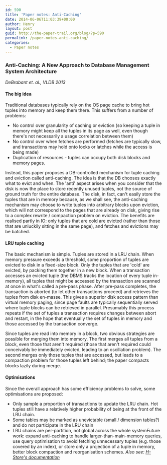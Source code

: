 ```yaml
---
id: 590
title: 'Paper notes: Anti-Caching'
date: 2014-06-06T11:03:39+00:00
author: Henry
layout: post
guid: http://the-paper-trail.org/blog/?p=590
permalink: /paper-notes-anti-caching/
categories:
  - Paper notes
---
```


### Anti-Caching: A New Approach to Database Management System Architecture

  _DeBrabant et. al., VLDB 2013_

#### The big idea

Traditional databases typically rely on the OS page cache to bring hot tuples into memory and keep them there. This suffers from a number of problems:

* No control over granularity of caching or eviction (so keeping a tuple in memory might keep all the tuples in its page as well, even though there's not necessarily a usage correlation between them)
* No control over when fetches are performed (fetches are typically slow, and transactions may hold onto locks or latches while the access is being made)
* Duplication of resources - tuples can occupy both disk blocks and memory pages.

<!--more-->

Instead, this paper proposes a DB-controlled mechanism for tuple caching and eviction called anti-caching. The idea is that the DB chooses exactly what to evict and when. The 'anti' aspect arises when you consider that the disk is now the place to store recently unused tuples, not the source of ground truth for the entire database. The disk, in fact, can't easily store the tuples that are in memory because, as we shall see, the anti-caching mechanism may choose to write tuples into arbitrary blocks upon eviction, which will not correspond to the pages that are already on disk, giving rise to a complex rewrite / compaction problem on eviction. The benefits are realised partly in IO: only tuples that are cold are evicted (rather than those that are unluckily sitting in the same page), and fetches and evictions may be batched.

#### LRU tuple caching

The basic mechanism is simple. Tuples are stored in a LRU chain. When memory pressure exceeds a threshold, some proportion of tuples are evicted to disk in a fixed-size block. Only the tuples that are 'cold' are evicted, by packing them together in a new block. When a transaction accesses an evicted tuple (the DBMS tracks the location of every tuple in-memory), all tuples that might be accessed by the transaction are scanned at once in what's called a pre-pass phase. After pre-pass completes, the transaction is aborted (to let other transactions proceed) and retrieves the tuples from disk en-masse. This gives a superior disk access pattern than virtual memory paging, since page faults are typically sequentially served where tuple blocks can be retrieved in parallel. Presumably this process repeats if the set of tuples a transaction requires changes between abort and restart, in the hope that eventually the set of tuples in memory and those accessed by the transaction converge.

Since tuples are read into memory in a block, two obvious strategies are possible for merging them into memory. The first merges all tuples from a block, even those that aren't required (those that aren't required could conceivably be immediately evicted, leading to an oscillation problem). The second merges only those tuples that are accessed, but leads to a compaction problem for those tuples left behind; the paper compacts blocks lazily during merge.

#### Optimisations

Since the overall approach has some efficiency problems to solve, some optimisations are proposed:

* Only sample a proportion of transactions to update the LRU chain. Hot tuples still have a relatively higher probability of being at the front of the LRU chain.
* Some tables may be marked as unevictable (small / dimension tables?) and do not participate in the LRU chain
* LRU chains are per-partition, not global across the whole systemFuture work: expand anti-caching to handle larger-than-main-memory queries, use query optimisation to avoid fetching unnecessary tuples (e.g. those covered by an index), or store only a projection of a tuple in memory, better block compaction and reorganisation schemes. _Also see: [H-Store's documentation](http://hstore.cs.brown.edu/documentation/deployment/anti-caching/)_
